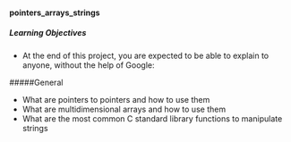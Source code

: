 #### pointers_arrays_strings


##### Learning Objectives
* At the end of this project, you are expected to be able to explain to anyone, without the help of Google:

#####General
* What are pointers to pointers and how to use them
* What are multidimensional arrays and how to use them
* What are the most common C standard library functions to manipulate strings
